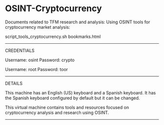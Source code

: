 # OSINT-Cryptocurrency
Documents related to TFM research and analysis: Using OSINT tools for cryptocurrency market analysis:

script_tools_cryptocurrency.sh
bookmarks.html
- - - - - - - - - - - - - - - - - - - - - - - - - - - - - - - - - - - - - - - - - - - - - - - - - - - - - - - - - - - - - - - - - - - - - - -
CREDENTIALS

Username: osint
Password: crypto

Username: root
Password: toor

- - - - - - - - - - - - - - - - - - - - - - - - - - - - - - - - - - - - - - - - - - - - - - - - - - - - - - - - - - - - - - - - - - - - - - -
DETAILS

This machine has an English (US) keyboard and a Spanish keyboard. It has the Spanish keyboard configured by default but it can be changed.

This virtual machine contains tools and resources focused on cryptocurrency analysis and research using OSINT.

- - - - - - - - - - - - - - - - - - - - - - - - - - - - - - - - - - - - - - - - - - - - - - - - - - - - - - - - - - - - - - - - - - - - - - - 
